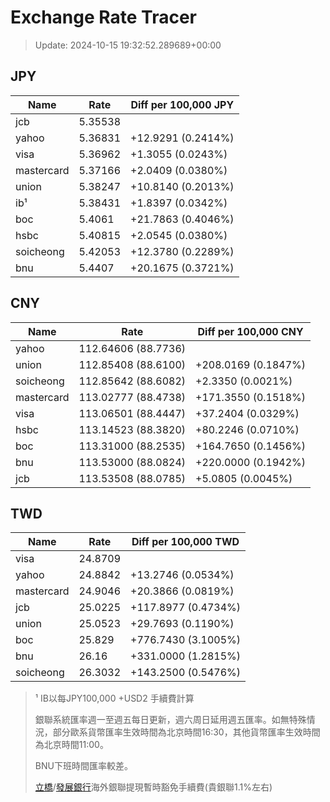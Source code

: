 # Exchange Rate Tracer

> Update: 2024-10-15 19:32:52.289689+00:00

## JPY

| Name       |    Rate | Diff per 100,000 JPY   |
|------------|---------|------------------------|
| jcb        | 5.35538 |                        |
| yahoo      | 5.36831 | +12.9291 (0.2414%)     |
| visa       | 5.36962 | +1.3055 (0.0243%)      |
| mastercard | 5.37166 | +2.0409 (0.0380%)      |
| union      | 5.38247 | +10.8140 (0.2013%)     |
| ib¹        | 5.38431 | +1.8397 (0.0342%)      |
| boc        | 5.4061  | +21.7863 (0.4046%)     |
| hsbc       | 5.40815 | +2.0545 (0.0380%)      |
| soicheong  | 5.42053 | +12.3780 (0.2289%)     |
| bnu        | 5.4407  | +20.1675 (0.3721%)     |

## CNY

| Name       | Rate                | Diff per 100,000 CNY   |
|------------|---------------------|------------------------|
| yahoo      | 112.64606	(88.7736) |                        |
| union      | 112.85408	(88.6100) | +208.0169 (0.1847%)    |
| soicheong  | 112.85642	(88.6082) | +2.3350 (0.0021%)      |
| mastercard | 113.02777	(88.4738) | +171.3550 (0.1518%)    |
| visa       | 113.06501	(88.4447) | +37.2404 (0.0329%)     |
| hsbc       | 113.14523	(88.3820) | +80.2246 (0.0710%)     |
| boc        | 113.31000	(88.2535) | +164.7650 (0.1456%)    |
| bnu        | 113.53000	(88.0824) | +220.0000 (0.1942%)    |
| jcb        | 113.53508	(88.0785) | +5.0805 (0.0045%)      |

## TWD

| Name       |    Rate | Diff per 100,000 TWD   |
|------------|---------|------------------------|
| visa       | 24.8709 |                        |
| yahoo      | 24.8842 | +13.2746 (0.0534%)     |
| mastercard | 24.9046 | +20.3866 (0.0819%)     |
| jcb        | 25.0225 | +117.8977 (0.4734%)    |
| union      | 25.0523 | +29.7693 (0.1190%)     |
| boc        | 25.829  | +776.7430 (3.1005%)    |
| bnu        | 26.16   | +331.0000 (1.2815%)    |
| soicheong  | 26.3032 | +143.2500 (0.5476%)    |


> ¹ IB以每JPY100,000 +USD2 手續費計算
>
> 銀聯系統匯率週一至週五每日更新，週六周日延用週五匯率。如無特殊情況，部分歐系貨幣匯率生效時間為北京時間16:30，其他貨幣匯率生效時間為北京時間11:00。
>
> BNU下班時間匯率較差。
>
> [立橋](https://www.wlbank.com.mo/uploads/ueditor/file/20181211/1544536513900230.pdf)/[發展銀行](https://www.mdb.com.mo/Service_Charges_20230728.pdf)海外銀聯提現暫時豁免手續費(貴銀聯1.1%左右)

